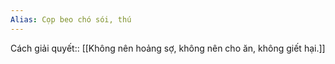 ```yaml
---
Alias: Cọp beo chó sói, thú
---
```

Cách giải quyết:: [[Không nên hoảng sợ, không nên cho ăn, không giết hại.]]
